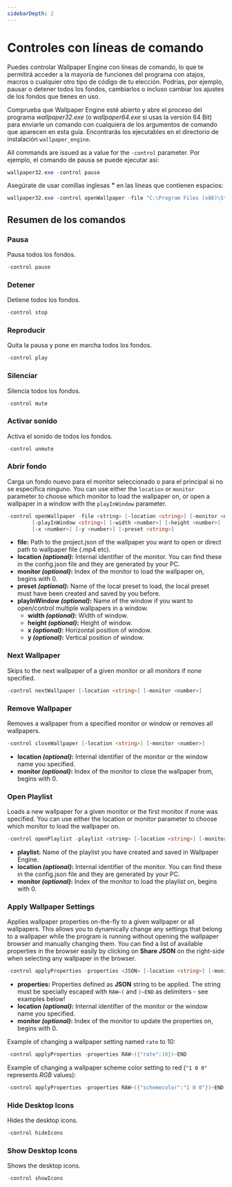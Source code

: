 ```yaml
---
sidebarDepth: 2
---
```


# Controles con líneas de comando

Puedes controlar Wallpaper Engine con líneas de comando, lo que te permitirá acceder a la mayoría de funciones del programa con atajos, macros o cualquier otro tipo de código de tu elección. Podrías, por ejemplo, pausar o detener todos los fondos, cambiarlos o incluso cambiar los ajustes de los fondos que tienes en uso.

Comprueba que Wallpaper Engine esté abierto y abre el proceso del programa *wallpaper32.exe* (o *wallpaper64.exe* si usas la versión 64 Bit) para enviarle un comando con cualquiera de los argumentos de comando que aparecen en esta guía. Encontrarás los ejecutables en el directorio de instalación `wallpaper_engine`.

All commands are issued as a value for the `-control` parameter. Por ejemplo, el comando de pausa se puede ejecutar así:

``` powershell
wallpaper32.exe -control pause
```

Asegúrate de usar comillas inglesas **"** en las líneas que contienen espacios:

``` powershell
wallpaper32.exe -control openWallpaper -file "C:\Program Files (x86)\Steam\steamapps\common\wallpaper_engine\projects\myprojects\myWallpaper\project.json"
```

## Resumen de los comandos

### Pausa

Pausa todos los fondos.

``` powershell
-control pause
```

### Detener

Detiene todos los fondos.

``` powershell
-control stop
```

### Reproducir

Quita la pausa y pone en marcha todos los fondos.

``` powershell
-control play
```

### Silenciar

Silencia todos los fondos.

``` powershell
-control mute
```

### Activar sonido

Activa el sonido de todos los fondos.

``` powershell
-control unmute
```

### Abrir fondo

Carga un fondo nuevo para el monitor seleccionado o para el principal si no se especifica ninguno. You can use either the `location` or `monitor` parameter to choose which monitor to load the wallpaper on, or open a wallpaper in a window with the `playInWindow` parameter.

``` powershell
-control openWallpaper -file <string> [-location <string>] [-monitor <number>]
        [-playInWindow <string>] [-width <number>] [-height <number>]
        [-x <number>] [-y <number>] [-preset <string>]
```

* **file:** Path to the project.json of the wallpaper you want to open or direct path to wallpaper file (.mp4 etc).
* **location *(optional)*:** Internal identifier of the monitor. You can find these in the config.json file and they are generated by your PC.
* **monitor *(optional)*:** Index of the monitor to load the wallpaper on, begins with 0.
* **preset *(optional)*:** Name of the local preset to load, the local preset must have been created and saved by you before.
* **playInWindow *(optional)*:** Name of the window if you want to open/control multiple wallpapers in a window.
  * **width *(optional)*:** Width of window.
  * **height *(optional)*:** Height of window.
  * **x *(optional)*:** Horizontal position of window.
  * **y *(optional)*:** Vertical position of window.

### Next Wallpaper

Skips to the next wallpaper of a given monitor or all monitors if none specified.

``` powershell
-control nextWallpaper [-location <string>] [-monitor <number>]
```

### Remove Wallpaper

Removes a wallpaper from a specified monitor or window or removes all wallpapers.

``` powershell
-control closeWallpaper [-location <string>] [-monitor <number>]
```

* **location *(optional)*:** Internal identifier of the monitor or the window name you specified.
* **monitor *(optional)*:** Index of the monitor to close the wallpaper from, begins with 0.

### Open Playlist

Loads a new wallpaper for a given monitor or the first monitor if none was specified. You can use either the location or monitor parameter to choose which monitor to load the wallpaper on.

``` powershell
-control openPlaylist -playlist <string> [-location <string>] [-monitor <number>]
```

* **playlist:** Name of the playlist you have created and saved in Wallpaper Engine.
* **location *(optional)*:** Internal identifier of the monitor. You can find these in the config.json file and they are generated by your PC.
* **monitor *(optional)*:** Index of the monitor to load the playlist on, begins with 0.

### Apply Wallpaper Settings

Applies wallpaper properties on-the-fly to a given wallpaper or all wallpapers. This allows you to dynamically change any settings that belong to a wallpaper while the program is running without opening the wallpaper browser and manually changing them. You can find a list of available properties in the browser easily by clicking on **Share JSON** on the right-side when selecting any wallpaper in the browser.

``` powershell
-control applyProperties -properties <JSON> [-location <string>] [-monitor <number>]
```

* **properties:** Properties defined as **JSON** string to be applied. The string must be specially escaped with `RAW~(` and `)~END` as delimiters - see examples below!
* **location *(optional)*:** Internal identifier of the monitor or the window name you specified.
* **monitor *(optional)*:** Index of the monitor to update the properties on, begins with 0.

Example of changing a wallpaper setting named `rate` to 10:

``` cpp 
-control applyProperties -properties RAW~({"rate":10})~END
```

Example of changing a wallpaper scheme color setting to red (`"1 0 0"` represents *RGB* values):

``` cpp
-control applyProperties -properties RAW~({"schemecolor":"1 0 0"})~END
```

### Hide Desktop Icons

Hides the desktop icons.

``` powershell
-control hideIcons
```

### Show Desktop Icons

Shows the desktop icons.

``` powershell
-control showIcons
```

